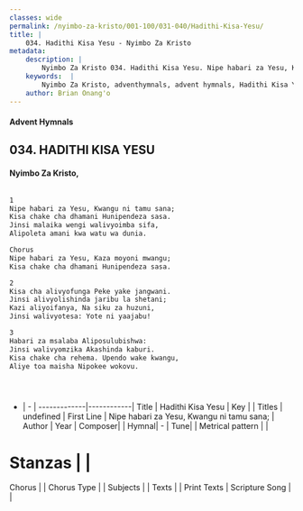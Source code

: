 ```yaml
---
classes: wide
permalink: /nyimbo-za-kristo/001-100/031-040/Hadithi-Kisa-Yesu/
title: |
    034. Hadithi Kisa Yesu - Nyimbo Za Kristo
metadata:
    description: |
        Nyimbo Za Kristo 034. Hadithi Kisa Yesu. Nipe habari za Yesu, Kwangu ni tamu sana; Kisa chake cha dhamani Hunipendeza sasa. Jinsi malaika wengi walivyoimba sifa, Alipoleta amani kwa watu wa dunia.  Chorus Nipe habari za Yesu, Kaza moyoni mwangu; Kisa chake cha dhamani Hunipendeza sasa.  
    keywords:  |
        Nyimbo Za Kristo, adventhymnals, advent hymnals, Hadithi Kisa Yesu, Nipe habari za Yesu, Kwangu ni tamu sana;. 
    author: Brian Onang'o
---
```


#### Advent Hymnals
## 034. HADITHI KISA YESU
####  Nyimbo Za Kristo,

```txt

1
Nipe habari za Yesu, Kwangu ni tamu sana;
Kisa chake cha dhamani Hunipendeza sasa.
Jinsi malaika wengi walivyoimba sifa,
Alipoleta amani kwa watu wa dunia.

Chorus
Nipe habari za Yesu, Kaza moyoni mwangu;
Kisa chake cha dhamani Hunipendeza sasa.

2
Kisa cha alivyofunga Peke yake jangwani.
Jinsi alivyolishinda jaribu la shetani;
Kazi aliyoifanya, Na siku za huzuni,
Jinsi walivyotesa: Yote ni yaajabu!

3
Habari za msalaba Aliposulubishwa:
Jinsi walivyomzika Akashinda kaburi.
Kisa chake cha rehema. Upendo wake kwangu,
Aliye toa maisha Nipokee wokovu.





```

- |   -  |
-------------|------------|
Title | Hadithi Kisa Yesu |
Key |  |
Titles | undefined |
First Line | Nipe habari za Yesu, Kwangu ni tamu sana; |
Author | 
Year | 
Composer| |
Hymnal|  - |
Tune|  |
Metrical pattern | |
# Stanzas |  |
Chorus |  |
Chorus Type |  |
Subjects | |
Texts |  |
Print Texts | 
Scripture Song |  |
    
